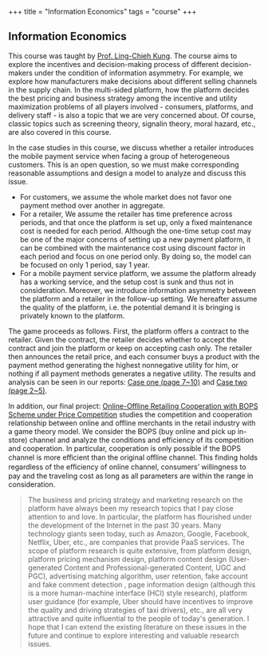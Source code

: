 +++
title = "Information Economics"
tags = "course"
+++

## Information Economics

This course was taught by [Prof. Ling-Chieh Kung](http://www.im.ntu.edu.tw/~lckung/).
The course aims to explore the incentives and decision-making process of 
different decision-makers under the condition of information asymmetry.
For example, 
we explore how manufacturers make decisions about different selling channels in the supply chain. 
In the multi-sided platform, 
how the platform decides the best pricing and business strategy among the incentive and utility maximization problems 
of all players involved - consumers, platforms, and delivery staff - 
is also a topic that we are very concerned about.
Of course, classic topics such as screening theory, signalin theory, moral hazard, etc., are also covered in this course.

In the case studies in this course, 
we discuss whether a retailer introduces the mobile payment service when facing a group of heterogeneous customers. 
This is an open question, so we must make corresponding reasonable assumptions and design a model to analyze and discuss this issue.
- For customers, we assume the whole market does not favor one payment method over another in aggregate. 
- For a retailer, We assume the retailer has time preference across periods, and that once the platform is set up, 
only a fixed maintenance cost is needed for each period. 
Although the one-time setup cost may be one of the major concerns of setting up a new payment platform, 
it can be combined with the maintenance cost using discount factor in each period and focus on one period only. 
By doing so, the model can be focused on only 1 period, say 1 year.
- For a mobile payment service platform, 
we assume the platform already has a working service, and the setup cost is sunk and thus not in consideration.
Moreover, we introduce information asymmetry between the platform and a retailer in the follow-up setting. 
We hereafter assume the quality of the platform, i.e. the potential demand it is bringing is privately known to the platform.

The game proceeds as follows. First, the platform offers a contract to the retailer. 
Given the contract, the retailer decides whether to accept the contract and join the platform or keep on accepting cash only. 
The retailer then announces the retail price, 
and each consumer buys a product with the payment method generating the highest nonnegative utility for him, 
or nothing if all payment methods generates a negative utility.
The results and analysis can be seen in our reports: 
[Case one (page 7~10)](/pdf/ie/IE_HW2.pdf) and [Case two (page 2~5)](/pdf/ie/IE_HW4.pdf).

In addition, our final project: [Online-Offline Retailing Cooperation with BOPS Scheme under Price Competition](/pdf/ie/ie.pdf)
studies the competition and cooperation relationship between online and offline merchants in the retail industry with a game theory model.
We consider the BOPS (buy online and pick up in-store) channel and analyze the conditions and efficiency of its competition and cooperation.
In particular, cooperation is only possible if the BOPS channel is more eﬀicient than the original offline channel. 
This finding holds regardless of the eﬀiciency of online channel, 
consumers’ willingness to pay and the traveling cost as long as all parameters are within the range in consideration.

> The business and pricing strategy and marketing research on the platform have always been my research topics 
that I pay close attention to and love. 
In particular, the platform has flourished under the development of the Internet in the past 30 years. 
Many technology giants seen today, such as Amazon, Google, Facebook, Netflix, Uber, etc., 
are companies that provide PaaS services. 
The scope of platform research is quite extensive, from platform design, platform pricing mechanism design, 
platform content design (User-generated Content and Professional-generated Content, UGC and PGC), 
advertising matching algorithm, user retention, fake account and fake comment detection ,
page information design (although this is a more human-machine interface (HCI) style research), 
platform user guidance (for example, Uber should have incentives to improve the quality and driving strategies of taxi drivers), etc., 
are all very attractive and quite influential to the people of today's generation. 
I hope that I can extend the existing literature on these issues in the future 
and continue to explore interesting and valuable research issues.
